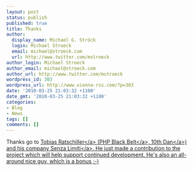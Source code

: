 ```yaml
---
layout: post
status: publish
published: true
title: Thanks
author:
  display_name: Michael G. Ströck
  login: Michael Stroeck
  email: michael@stroeck.com
  url: http://www.twitter.com/mstroeck
author_login: Michael Stroeck
author_email: michael@stroeck.com
author_url: http://www.twitter.com/mstroeck
wordpress_id: 303
wordpress_url: http://www.vienna-rss.com/?p=303
date: '2010-03-25 21:03:32 +1100'
date_gmt: '2010-03-25 21:03:32 +1100'
categories:
- Blog
- News
tags: []
comments: []
---
```

<p>Thanks go to <a href="http:&#47;&#47;blog.ratschiller.com&#47;">Tobias Ratschiller<&#47;a> (<a href="http:&#47;&#47;en.wikipedia.org&#47;Tobias_Ratschiller">PHP Black Belt<&#47;a>, <a href="http:&#47;&#47;www.amazon.com&#47;Tobias-Ratschiller&#47;e&#47;B001KE8PTI">10th Dan<&#47;a>) and his company <a href="http:&#47;&#47;www.senzalimiti.com">Senza Limiti<&#47;a>. He just made a contribution to the project which will help support continued development. He's also an all-around nice guy, which is a bonus ;-)</p>
